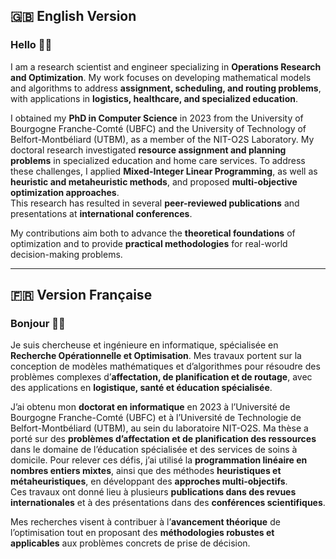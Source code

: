 ## 🇬🇧 English Version

### Hello 👋🏻 

I am a research scientist and engineer specializing in **Operations Research and Optimization**. My work focuses on developing mathematical models and algorithms to address **assignment, scheduling, and routing problems**, with applications in **logistics, healthcare, and specialized education**.  

I obtained my **PhD in Computer Science** in 2023 from the University of Bourgogne Franche-Comté (UBFC) and the University of Technology of Belfort-Montbéliard (UTBM), as a member of the NIT-O2S Laboratory. My doctoral research investigated **resource assignment and planning problems** in specialized education and home care services. To address these challenges, I applied **Mixed-Integer Linear Programming**, as well as **heuristic and metaheuristic methods**, and proposed **multi-objective optimization approaches**.  
This research has resulted in several **peer-reviewed publications** and presentations at **international conferences**. 

My contributions aim both to advance the **theoretical foundations** of optimization and to provide **practical methodologies** for real-world decision-making problems.  

---

## 🇫🇷 Version Française

### Bonjour 👋🏻 

Je suis chercheuse et ingénieure en informatique, spécialisée en **Recherche Opérationnelle et Optimisation**. Mes travaux portent sur la conception de modèles mathématiques et d’algorithmes pour résoudre des problèmes complexes d’**affectation, de planification et de routage**, avec des applications en **logistique, santé et éducation spécialisée**.  

J’ai obtenu mon **doctorat en informatique** en 2023 à l’Université de Bourgogne Franche-Comté (UBFC) et à l’Université de Technologie de Belfort-Montbéliard (UTBM), au sein du laboratoire NIT-O2S. Ma thèse a porté sur des **problèmes d’affectation et de planification des ressources** dans le domaine de l’éducation spécialisée et des services de soins à domicile. Pour relever ces défis, j’ai utilisé la **programmation linéaire en nombres entiers mixtes**, ainsi que des méthodes **heuristiques et métaheuristiques**, en développant des **approches multi-objectifs**.  
Ces travaux ont donné lieu à plusieurs **publications dans des revues internationales** et à des présentations dans des **conférences scientifiques**. 

Mes recherches visent à contribuer à l’**avancement théorique** de l’optimisation tout en proposant des **méthodologies robustes et applicables** aux problèmes concrets de prise de décision.  
